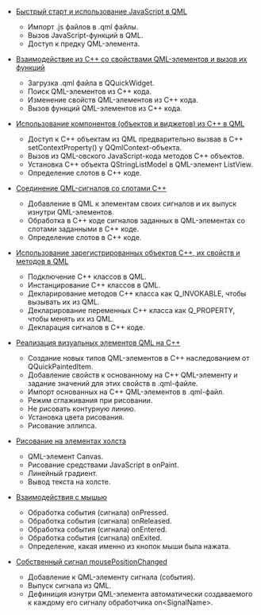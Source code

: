- [Быстрый старт и использование JavaScript в QML](qml/hello-qtquick)
  - Импорт .js файлов в .qml файлы.
  - Вызов JavaScript-функций в QML.
  - Доступ к предку QML-элемента.


- [Взаимодействие из С++ со свойствами QМL-элементов и вызов их функций](qml/widget-exec-qml)
  - Загрузка .qml файла в QQuickWidget.
  - Поиск QML-элементов из C++ кода.
  - Изменение свойств QML-элементов из C++ кода.
  - Вызов функций QML-элементов из C++ кода.


- [Использование компонентов (объектов и виджетов) из С++ в QML](qml/export-objects-and-widgets-from-cpp-to-qml)
  - Доступ к C++ объектам из QML предварительно вызвав в C++ setContextProperty() у QQmlContext-объекта.
  - Вызов из QML-овского JavaScript-кода методов C++ объектов.
  - Установка С++ объекта QStringListModel в QML-элемент ListView.
  - Определение слотов в C++ коде.
  

- [Соединение QМL-сигналов со слотами С++](qml/connect-qml-signals-with-cpp-slots)
  - Добавление в QML к элементам своих сигналов и их выпуск изнутри QML-элементов.
  - Обработка в С++ коде сигналов заданных в QML-элементах со слотами заданными в C++ коде.  
  - Определение слотов в C++ коде.


- [Использование зарегистрированных объектов С++, их свойств и методов в QML](qml/use-cpp-objects-in-qml)
  - Подключение C++ классов в QML.
  - Инстанцирование C++ классов в QML.
  - Декларирование методов C++ класса как Q_INVOKABLE, чтобы вызывать их из QML.
  - Декларирование переменных C++ класса как Q_PROPERTY, чтобы менять их из QML.
  - Декларация сигналов в C++ коде.


- [Реализация визуальных элементов QML на С++](qml/custom-visual-qml-el)
  - Создание новых типов QML-элементов в C++ наследованием от QQuickPaintedItem.
  - Добавление свойств к основанному на C++ QML-элементу и задание значений для этих свойств в .qml-файле.
  - Импорт основанных на C++ QML-элементов в .qml-файл.
  - Режим сглаживания при рисовании.
  - Не рисовать контурную линию.
  - Установка цвета рисования.
  - Рисование эллипса.


- [Рисование на элементах холста](qml/draw-on-canvas)
  - QML-элемент Canvas.
  - Рисование средствами JavaScript в onPaint.
  - Линейный градиент.
  - Вывод текста на холсте.


- [Взаимодействия с мышью](qml/mouse-events)
  - Обработка события (сигнала) onPressed.
  - Обработка события (сигнала) onReleased.
  - Обработка события (сигнала) onEntered.
  - Обработка события (сигнала) onExited.
  - Определение, какая именно из кнопок мыши была нажата.


- [Собственный сигнал mousePositionChanged](qml/custom-signal-mouse-position-changed)
  - Добавление к QML-элементу сигнала (события).
  - Выпуск сигнала из QML.
  - Дефиниция изнутри QML-элемента автоматически создаваемого к каждому его сигналу обработчика on\<SignalName\>.
  
